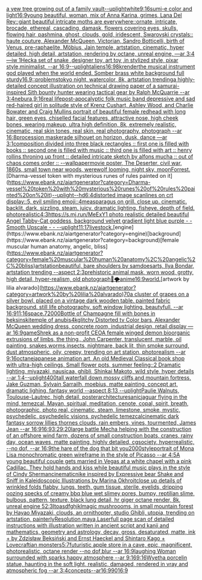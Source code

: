 [a yew tree growing out of a family vault](https://www.ebank.nz/aiartgenerator?category=a%20yew%20tree%20growing%20out%20of%20a%20family%20vault)[--uplight](https://www.ebank.nz/aiartgenerator?category=--uplight)[white](https://www.ebank.nz/aiartgenerator?category=white)[9:16](https://www.ebank.nz/aiartgenerator?category=9%3A16)[sumi-e color and light](https://www.ebank.nz/aiartgenerator?category=sumi-e%20color%20and%20light)[16:9](https://www.ebank.nz/aiartgenerator?category=16%3A9)[young beautiful, woman, mix of Anna Karina, grimes, Lana Del Rey::giant beautiful intricate moths are everywhere::ornate, intricate, brocade, ethereal, cascading, damask, flowers covering eyes, skulls, flowing hair, pashmina, ghost, clouds, gold, iridescent, Swarovski crystals:: haute couture, Alexander McQueen, Victorian, Sandro Botticelli, birth of Venus, pre-raphaelite, Möbius, Jain temple, artstation, cinematic, hyper detailed, high detail, artstation, rendering by octane, unreal engine, —ar 3:4 —iw 1](https://www.ebank.nz/aiartgenerator?category=young%20beautiful%2C%20woman%2C%20mix%20of%20Anna%20Karina%2C%20grimes%2C%20Lana%20Del%20Rey%3A%3Agiant%20beautiful%20intricate%20moths%20are%20everywhere%3A%3Aornate%2C%20intricate%2C%20brocade%2C%20ethereal%2C%20cascading%2C%20damask%2C%20flowers%20covering%20eyes%2C%20skulls%2C%20flowing%20hair%2C%20pashmina%2C%20ghost%2C%20clouds%2C%20gold%2C%20iridescent%2C%20Swarovski%20crystals%3A%3A%20haute%20couture%2C%20Alexander%20McQueen%2C%20Victorian%2C%20Sandro%20Botticelli%2C%20birth%20of%20Venus%2C%20pre-raphaelite%2C%20M%C3%B6bius%2C%20Jain%20temple%2C%20artstation%2C%20cinematic%2C%20hyper%20detailed%2C%20high%20detail%2C%20artstation%2C%20rendering%20by%20octane%2C%20unreal%20engine%2C%20%E2%80%94ar%203%3A4%20%E2%80%94iw%201)[Heck](https://www.ebank.nz/aiartgenerator?category=Heck)[a set of snake ,designer toy, art toy ,in stylized style, pixar style,minimalist, --ar 16:9](https://www.ebank.nz/aiartgenerator?category=a%20set%20of%20snake%20%2Cdesigner%20toy%2C%20art%20toy%20%2Cin%20stylized%20style%2C%20pixar%20style%2Cminimalist%2C%20--ar%2016%3A9)[--uplight](https://www.ebank.nz/aiartgenerator?category=--uplight)[aliens](https://www.ebank.nz/aiartgenerator?category=aliens)[16:9](https://www.ebank.nz/aiartgenerator?category=16%3A9)[8k](https://www.ebank.nz/aiartgenerator?category=8k)[render](https://www.ebank.nz/aiartgenerator?category=render)[the musical instrument god played when the world ended. Somber brass  white background full sturdy](https://www.ebank.nz/aiartgenerator?category=the%20musical%20instrument%20god%20played%20when%20the%20world%20ended.%20Somber%20brass%20%20white%20background%20full%20sturdy)[16.9](https://www.ebank.nz/aiartgenerator?category=16.9)[::](https://www.ebank.nz/aiartgenerator?category=%3A%3A)[problems](https://www.ebank.nz/aiartgenerator?category=problems)[tokyo night, watercolor, 8k, artstation trending](https://www.ebank.nz/aiartgenerator?category=tokyo%20night%2C%20watercolor%2C%208k%2C%20artstation%20trending)[a highly-detailed concept illustration on technical drawing paper of a samurai-inspired Sith bounty hunter wearing tactical gear by Ralph McQuarrie --ar 3:4](https://www.ebank.nz/aiartgenerator?category=a%20highly-detailed%20concept%20illustration%20on%20technical%20drawing%20paper%20of%20a%20samurai-inspired%20Sith%20bounty%20hunter%20wearing%20tactical%20gear%20by%20Ralph%20McQuarrie%20--ar%203%3A4)[nebura,](https://www.ebank.nz/aiartgenerator?category=nebura%2C)[9:16](https://www.ebank.nz/aiartgenerator?category=9%3A16)[real lifepost-apocalyptic folk music band depressive and sad red-haired girl in solitude style of Krenz Cushart, Ashley Wood, and Charlie Bowater and Craig Mullins portrait of beautiful female redhead with long hair, green eyes, chiselled facial features, attractive nose, high cheek bones, wearing makeup, ultra high definition, 8k, extremely realistic, cinematic, real skin tones, real skin, real photography, photograph --ar 16:8](https://www.ebank.nz/aiartgenerator?category=real%20lifepost-apocalyptic%20folk%20music%20band%20depressive%20and%20sad%20red-haired%20girl%20in%20solitude%20style%20of%20Krenz%20Cushart%2C%20Ashley%20Wood%2C%20and%20Charlie%20Bowater%20and%20Craig%20Mullins%20portrait%20of%20beautiful%20female%20redhead%20with%20long%20hair%2C%20green%20eyes%2C%20chiselled%20facial%20features%2C%20attractive%20nose%2C%20high%20cheek%20bones%2C%20wearing%20makeup%2C%20ultra%20high%20definition%2C%208k%2C%20extremely%20realistic%2C%20cinematic%2C%20real%20skin%20tones%2C%20real%20skin%2C%20real%20photography%2C%20photograph%20--ar%2016%3A8)[procession maskerade silhouet on horizon, dusk, dance —ar 3:1](https://www.ebank.nz/aiartgenerator?category=procession%20maskerade%20silhouet%20on%20horizon%2C%20dusk%2C%20dance%20%E2%80%94ar%203%3A1)[composition divided into three black rectangles :: first one is filled with books :: second one is filled with music :: third one is filled with art :: henry rollins throning up front :: detailed intricate sketch by alfons mucha :: out of chaos comes order :: --wallpaper](https://www.ebank.nz/aiartgenerator?category=composition%20divided%20into%20three%20black%20rectangles%20%3A%3A%20first%20one%20is%20filled%20with%20books%20%3A%3A%20second%20one%20is%20filled%20with%20music%20%3A%3A%20third%20one%20is%20filled%20with%20art%20%3A%3A%20henry%20rollins%20throning%20up%20front%20%3A%3A%20detailed%20intricate%20sketch%20by%20alfons%20mucha%20%3A%3A%20out%20of%20chaos%20comes%20order%20%3A%3A%20--wallpaper)[movie poster, The Deserter, civil war, 1860s, small town near woods, werewolf looming, night sky, moon](https://www.ebank.nz/aiartgenerator?category=movie%20poster%2C%20The%20Deserter%2C%20civil%20war%2C%201860s%2C%20small%20town%20near%20woods%2C%20werewolf%20looming%2C%20night%20sky%2C%20moon)[Forrest.](https://www.ebank.nz/aiartgenerator?category=Forrest.)[Dharma-vessel token with mysterious runes of rules painted on it](https://www.ebank.nz/aiartgenerator?category=Dharma-vessel%20token%20with%20mysterious%20runes%20of%20rules%20painted%20on%20it)[--uplight](https://www.ebank.nz/aiartgenerator?category=--uplight)[--hd](https://www.ebank.nz/aiartgenerator?category=--hd)[6:4](https://www.ebank.nz/aiartgenerator?category=6%3A4)[distorted image scanlines on crt display::5, evil smiling emoji::4](https://www.ebank.nz/aiartgenerator?category=distorted%20image%20scanlines%20on%20crt%20display%3A%3A5%2C%20evil%20smiling%20emoji%3A%3A4)[me](https://www.ebank.nz/aiartgenerator?category=me)[asparagus on grill. close up. cinematic. backlit. dark. sizzling.  steam. juicy. dramatic lighting. fisheye. depth of field. photorealistic](https://www.ebank.nz/aiartgenerator?category=asparagus%20on%20grill.%20close%20up.%20cinematic.%20backlit.%20dark.%20sizzling.%20%20steam.%20juicy.%20dramatic%20lighting.%20fisheye.%20depth%20of%20field.%20photorealistic)[4:3](https://www.ebank.nz/aiartgenerator?category=4%3A3)[https://s.mj.run/MeExY1  photo realistic detailed beautiful Angel Tabby-Cat goddess, background velvet gradient light blue purple - - Smooth Upscale - - --uplight](https://www.ebank.nz/aiartgenerator?category=https%3A//s.mj.run/MeExY1%20%20photo%20realistic%20detailed%20beautiful%20Angel%20Tabby-Cat%20goddess%2C%20background%20velvet%20gradient%20light%20blue%20purple%20-%20-%20Smooth%20Upscale%20-%20-%20--uplight)[11:17](https://www.ebank.nz/aiartgenerator?category=11%3A17)[livestock.](https://www.ebank.nz/aiartgenerator?category=livestock.)[engine](https://www.ebank.nz/aiartgenerator?category=engine)[background](https://www.ebank.nz/aiartgenerator?category=background)[female muscular human anatomy, angelic, bliss](https://www.ebank.nz/aiartgenerator?category=female%20muscular%20human%20anatomy%2C%20angelic%2C%20bliss)[artstation](https://www.ebank.nz/aiartgenerator?category=artstation)[beautiful, bare shoulders  by samdoesarts, Ilya Bondar, artstation trending --aspect 2:3](https://www.ebank.nz/aiartgenerator?category=beautiful%2C%20bare%20shoulders%20%20by%20samdoesarts%2C%20Ilya%20Bondar%2C%20artstation%20trending%20--aspect%202%3A3)[prehistoric animal mask, worn wood, grotty, high detail, hyper-realism, old photograph](https://www.ebank.nz/aiartgenerator?category=prehistoric%20animal%20mask%2C%20worn%20wood%2C%20grotty%2C%20high%20detail%2C%20hyper-realism%2C%20old%20photograph)[🐉🌪](https://www.ebank.nz/aiartgenerator?category=%F0%9F%90%89%F0%9F%8C%AA)[anime](https://www.ebank.nz/aiartgenerator?category=anime)[16:9](https://www.ebank.nz/aiartgenerator?category=16%3A9)[world.](https://www.ebank.nz/aiartgenerator?category=world.)[artwork by lilia alvarado](https://www.ebank.nz/aiartgenerator?category=artwork%20by%20lilia%20alvarado)[70](https://www.ebank.nz/aiartgenerator?category=70)[a cluster of grapes on a silver bowl, placed on a vintage dark wooden table. painted fabric background. still life photography. soft window lighting. beautyfull. --ar 16:9](https://www.ebank.nz/aiartgenerator?category=a%20cluster%20of%20grapes%20on%20a%20silver%20bowl%2C%20placed%20on%20a%20vintage%20dark%20wooden%20table.%20painted%20fabric%20background.%20still%20life%20photography.%20soft%20window%20lighting.%20beautyfull.%20--ar%2016%3A9)[11:16](https://www.ebank.nz/aiartgenerator?category=11%3A16)[space](https://www.ebank.nz/aiartgenerator?category=space)[.7](https://www.ebank.nz/aiartgenerator?category=.7)[2000](https://www.ebank.nz/aiartgenerator?category=2000)[Bottle of Champagne fill with bones in beksinski](https://www.ebank.nz/aiartgenerator?category=Bottle%20of%20Champagne%20fill%20with%20bones%20in%20beksinski)[temple of anubis](https://www.ebank.nz/aiartgenerator?category=temple%20of%20anubis)[4k](https://www.ebank.nz/aiartgenerator?category=4k)[glitchy Distorted tv Color bars, Alexander McQueen wedding dress, concrete room, industrial design, retail display —ar 16:9](https://www.ebank.nz/aiartgenerator?category=glitchy%20Distorted%20tv%20Color%20bars%2C%20Alexander%20McQueen%20wedding%20dress%2C%20concrete%20room%2C%20industrial%20design%2C%20retail%20display%20%E2%80%94ar%2016%3A9)[game](https://www.ebank.nz/aiartgenerator?category=game)[Shrek as a non-profit CEO](https://www.ebank.nz/aiartgenerator?category=Shrek%20as%20a%20non-profit%20CEO)[A female winged demon bioorganic extrusions of limbs, the thing,, John Carpenter, translucent, marble, oil painting, snakes,worms,insects, nightmare, back lit, thin smoke surround, dust atmospheric, oily, creepy, trending on art station,  photorealism --ar 9:16](https://www.ebank.nz/aiartgenerator?category=A%20female%20winged%20demon%20bioorganic%20extrusions%20of%20limbs%2C%20the%20thing%2C%2C%20John%20Carpenter%2C%20translucent%2C%20marble%2C%20oil%20painting%2C%20snakes%2Cworms%2Cinsects%2C%20nightmare%2C%20back%20lit%2C%20thin%20smoke%20surround%2C%20dust%20atmospheric%2C%20oily%2C%20creepy%2C%20trending%20on%20art%20station%2C%20%20photorealism%20--ar%209%3A16)[octane](https://www.ebank.nz/aiartgenerator?category=octane)[japanese animation art, An old Medieval Classical book shop with ultra-high ceilings, Small flower pots, summer feeling::2 Dramatic lighting, miyazaki, nausicaa, ghibli, Shinkai Makoto, wild style, hyper details --ar 1:4](https://www.ebank.nz/aiartgenerator?category=japanese%20animation%20art%2C%20An%20old%20Medieval%20Classical%20book%20shop%20with%20ultra-high%20ceilings%2C%20Small%20flower%20pots%2C%20summer%20feeling%3A%3A2%20Dramatic%20lighting%2C%20miyazaki%2C%20nausicaa%2C%20ghibli%2C%20Shinkai%20Makoto%2C%20wild%20style%2C%20hyper%20details%20--ar%201%3A4)[--uplight](https://www.ebank.nz/aiartgenerator?category=--uplight)[400](https://www.ebank.nz/aiartgenerator?category=400)[tall waterfall down mossy cliffs and mountain fortress, Jake Guzman, Sylvain Sarrailh, moebius, matte painting, concept art, dramatic lighing, fantasy world --aspect 8:13 --uplight](https://www.ebank.nz/aiartgenerator?category=tall%20waterfall%20down%20mossy%20cliffs%20and%20mountain%20fortress%2C%20Jake%20Guzman%2C%20Sylvain%20Sarrailh%2C%20moebius%2C%20matte%20painting%2C%20concept%20art%2C%20dramatic%20lighing%2C%20fantasy%20world%20--aspect%208%3A13%20--uplight)[Paulie Walnuts, Toulouse-Lautrec, high detail, poster](https://www.ebank.nz/aiartgenerator?category=Paulie%20Walnuts%2C%20Toulouse-Lautrec%2C%20high%20detail%2C%20poster)[architecture](https://www.ebank.nz/aiartgenerator?category=architecture)[sanic](https://www.ebank.nz/aiartgenerator?category=sanic)[jaguar flying in the mind, temezcal, Mayan, spiritual, meditation, cenote, copal, spirit, breath, photographic, photo real, cinematic, steam, limestone, smoke, mystic, psychedelic, psychedelic visions, pychedelic temezcal](https://www.ebank.nz/aiartgenerator?category=jaguar%20flying%20in%20the%20mind%2C%20temezcal%2C%20Mayan%2C%20spiritual%2C%20meditation%2C%20cenote%2C%20copal%2C%20spirit%2C%20breath%2C%20photographic%2C%20photo%20real%2C%20cinematic%2C%20steam%2C%20limestone%2C%20smoke%2C%20mystic%2C%20psychedelic%2C%20psychedelic%20visions%2C%20pychedelic%20temezcal)[cinematic dark fantasy sorrow lillies thornes clouds, rain embers, vines, tourmented, James Jean --ar 16:9](https://www.ebank.nz/aiartgenerator?category=cinematic%20dark%20fantasy%20sorrow%20lillies%20thornes%20clouds%2C%20rain%20embers%2C%20vines%2C%20tourmented%2C%20James%20Jean%20--ar%2016%3A9)[16:9](https://www.ebank.nz/aiartgenerator?category=16%3A9)[3:2](https://www.ebank.nz/aiartgenerator?category=3%3A2)[9:20](https://www.ebank.nz/aiartgenerator?category=9%3A20)[large battle Mecha helping with the construction of an offshore wind farm, dozens of small construction boats, cranes, rainy day, ocean waves, matte painting, highly detailed, cgsociety, hyperrealistic, --no dof, --ar 16:9](https://www.ebank.nz/aiartgenerator?category=large%20battle%20Mecha%20helping%20with%20the%20construction%20of%20an%20offshore%20wind%20farm%2C%20dozens%20of%20small%20construction%20boats%2C%20cranes%2C%20rainy%20day%2C%20ocean%20waves%2C%20matte%20painting%2C%20highly%20detailed%2C%20cgsociety%2C%20hyperrealistic%2C%20--no%20dof%2C%20--ar%2016%3A9)[the hare of the dog that bit you](https://www.ebank.nz/aiartgenerator?category=the%20hare%20of%20the%20dog%20that%20bit%20you)[2000](https://www.ebank.nz/aiartgenerator?category=2000)[style](https://www.ebank.nz/aiartgenerator?category=style)[portrait of Mona Lisa monochromatic green wireframe in the style of Picasso --ar 4:5](https://www.ebank.nz/aiartgenerator?category=portrait%20of%20Mona%20Lisa%20monochromatic%20green%20wireframe%20in%20the%20style%20of%20Picasso%20--ar%204%3A5)[A young beautiful couple gets married in Vegas at a white chapel with a pink Cadillac. They hold hands and kiss while beautiful music plays in the style of Cindy Sherman](https://www.ebank.nz/aiartgenerator?category=A%20young%20beautiful%20couple%20gets%20married%20in%20Vegas%20at%20a%20white%20chapel%20with%20a%20pink%20Cadillac.%20They%20hold%20hands%20and%20kiss%20while%20beautiful%20music%20plays%20in%20the%20style%20of%20Cindy%20Sherman)[cinematic](https://www.ebank.nz/aiartgenerator?category=cinematic)[nike inspired by Expressive bear Shake and Sniff in Kaleidoscopic Illustrations by Marina Okhro](https://www.ebank.nz/aiartgenerator?category=nike%20inspired%20by%20Expressive%20bear%20Shake%20and%20Sniff%20in%20Kaleidoscopic%20Illustrations%20by%20Marina%20Okhro)[it](https://www.ebank.nz/aiartgenerator?category=it)[close up details of wrinkled folds flabby, lungs, teeth, gum tissue, sterile, eyelids, dripping oozing specks of creamy bbq blue wet slimey pores, bumpy, reptilian slime, bulbous, pattern, texture, black lung detail, hr giger octane render, 8k, unreal engine 5](https://www.ebank.nz/aiartgenerator?category=close%20up%20details%20of%20wrinkled%20folds%20flabby%2C%20lungs%2C%20teeth%2C%20gum%20tissue%2C%20sterile%2C%20eyelids%2C%20dripping%20oozing%20specks%20of%20creamy%20bbq%20blue%20wet%20slimey%20pores%2C%20bumpy%2C%20reptilian%20slime%2C%20bulbous%2C%20pattern%2C%20texture%2C%20black%20lung%20detail%2C%20hr%20giger%20octane%20render%2C%208k%2C%20unreal%20engine%205)[2:3](https://www.ebank.nz/aiartgenerator?category=2%3A3)[Ito](https://www.ebank.nz/aiartgenerator?category=Ito)[asdfghjkl](https://www.ebank.nz/aiartgenerator?category=asdfghjkl)[magic mushroooms, in small mountain forest by Hayao Miyazaki, clouds, an ornithopter, studio Ghibli, utopia, trending on artstation, painterly](https://www.ebank.nz/aiartgenerator?category=magic%20mushroooms%2C%20in%20small%20mountain%20forest%20by%20Hayao%20Miyazaki%2C%20clouds%2C%20an%20ornithopter%2C%20studio%20Ghibli%2C%20utopia%2C%20trending%20on%20artstation%2C%20painterly)[Resolution,maya,Laser](https://www.ebank.nz/aiartgenerator?category=Resolution%2Cmaya%2CLaser)[full page scan of detailed instructions with illustration written in ancient script and kanji and mathematics, geometry and astrology, decay, gross, desaturated, matte, ink + by Zdzisław Beksiński and Ernst Haeckel and Shintaro Kago + Lovecraftian monsters](https://www.ebank.nz/aiartgenerator?category=full%20page%20scan%20of%20detailed%20instructions%20with%20illustration%20written%20in%20ancient%20script%20and%20kanji%20and%20mathematics%2C%20geometry%20and%20astrology%2C%20decay%2C%20gross%2C%20desaturated%2C%20matte%2C%20ink%20%2B%20by%20Zdzis%C5%82aw%20Beksi%C5%84ski%20and%20Ernst%20Haeckel%20and%20Shintaro%20Kago%20%2B%20Lovecraftian%20monsters)[5:7](https://www.ebank.nz/aiartgenerator?category=5%3A7)[futuristic apple store in a cave, epic, magnificent, photorealistic, octane render --no dof,blur --ar 16:9](https://www.ebank.nz/aiartgenerator?category=futuristic%20apple%20store%20in%20a%20cave%2C%20epic%2C%20magnificent%2C%20photorealistic%2C%20octane%20render%20--no%20dof%2Cblur%20--ar%2016%3A9)[laughing Woman surrounded with sparks happy atmosphere --ar 9:16](https://www.ebank.nz/aiartgenerator?category=laughing%20Woman%20surrounded%20with%20sparks%20happy%20atmosphere%20--ar%209%3A16)[9:16](https://www.ebank.nz/aiartgenerator?category=9%3A16)[Wyeth](https://www.ebank.nz/aiartgenerator?category=Wyeth)[a porcelin statue, haunting in the soft light, realistic, damaged, rendered in vray and atmospheric fog --ar 3:4](https://www.ebank.nz/aiartgenerator?category=a%20porcelin%20statue%2C%20haunting%20in%20the%20soft%20light%2C%20realistic%2C%20damaged%2C%20rendered%20in%20vray%20and%20atmospheric%20fog%20--ar%203%3A4)[concepts--ar16:9](https://www.ebank.nz/aiartgenerator?category=concepts--ar16%3A9)[90](https://www.ebank.nz/aiartgenerator?category=90)[16:9](https://www.ebank.nz/aiartgenerator?category=16%3A9)